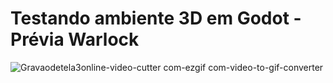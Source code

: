 # Testando ambiente 3D em Godot - Prévia Warlock

![Gravaodetela3online-video-cutter com-ezgif com-video-to-gif-converter](https://github.com/user-attachments/assets/95b82dc8-9416-4c95-8286-9c55e421e91e)
